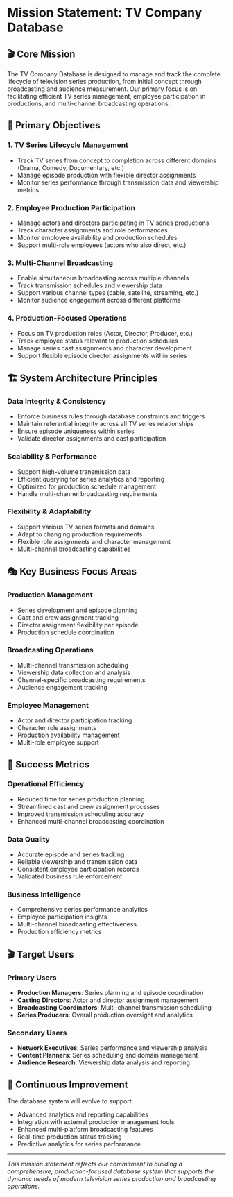 # Mission Statement: TV Company Database

## 🎬 Core Mission

The TV Company Database is designed to manage and track the complete lifecycle of television series production, from initial concept through broadcasting and audience measurement. Our primary focus is on facilitating efficient TV series management, employee participation in productions, and multi-channel broadcasting operations.

## 🎯 Primary Objectives

### 1. **TV Series Lifecycle Management**
- Track TV series from concept to completion across different domains (Drama, Comedy, Documentary, etc.)
- Manage episode production with flexible director assignments
- Monitor series performance through transmission data and viewership metrics

### 2. **Employee Production Participation**
- Manage actors and directors participating in TV series productions
- Track character assignments and role performances
- Monitor employee availability and production schedules
- Support multi-role employees (actors who also direct, etc.)

### 3. **Multi-Channel Broadcasting**
- Enable simultaneous broadcasting across multiple channels
- Track transmission schedules and viewership data
- Support various channel types (cable, satellite, streaming, etc.)
- Monitor audience engagement across different platforms

### 4. **Production-Focused Operations**
- Focus on TV production roles (Actor, Director, Producer, etc.)
- Track employee status relevant to production schedules
- Manage series cast assignments and character development
- Support flexible episode director assignments within series

## 🏗️ System Architecture Principles

### **Data Integrity & Consistency**
- Enforce business rules through database constraints and triggers
- Maintain referential integrity across all TV series relationships
- Ensure episode uniqueness within series
- Validate director assignments and cast participation

### **Scalability & Performance**
- Support high-volume transmission data
- Efficient querying for series analytics and reporting
- Optimized for production schedule management
- Handle multi-channel broadcasting requirements

### **Flexibility & Adaptability**
- Support various TV series formats and domains
- Adapt to changing production requirements
- Flexible role assignments and character management
- Multi-channel broadcasting capabilities

## 🎭 Key Business Focus Areas

### **Production Management**
- Series development and episode planning
- Cast and crew assignment tracking
- Director assignment flexibility per episode
- Production schedule coordination

### **Broadcasting Operations**
- Multi-channel transmission scheduling
- Viewership data collection and analysis
- Channel-specific broadcasting requirements
- Audience engagement tracking

### **Employee Management**
- Actor and director participation tracking
- Character role assignments
- Production availability management
- Multi-role employee support

## 🚀 Success Metrics

### **Operational Efficiency**
- Reduced time for series production planning
- Streamlined cast and crew assignment processes
- Improved transmission scheduling accuracy
- Enhanced multi-channel broadcasting coordination

### **Data Quality**
- Accurate episode and series tracking
- Reliable viewership and transmission data
- Consistent employee participation records
- Validated business rule enforcement

### **Business Intelligence**
- Comprehensive series performance analytics
- Employee participation insights
- Multi-channel broadcasting effectiveness
- Production efficiency metrics

## 🎬 Target Users

### **Primary Users**
- **Production Managers**: Series planning and episode coordination
- **Casting Directors**: Actor and director assignment management
- **Broadcasting Coordinators**: Multi-channel transmission scheduling
- **Series Producers**: Overall production oversight and analytics

### **Secondary Users**
- **Network Executives**: Series performance and viewership analysis
- **Content Planners**: Series scheduling and domain management
- **Audience Research**: Viewership data analysis and reporting

## 🔄 Continuous Improvement

The database system will evolve to support:
- Advanced analytics and reporting capabilities
- Integration with external production management tools
- Enhanced multi-platform broadcasting features
- Real-time production status tracking
- Predictive analytics for series performance

---

*This mission statement reflects our commitment to building a comprehensive, production-focused database system that supports the dynamic needs of modern television series production and broadcasting operations.*
